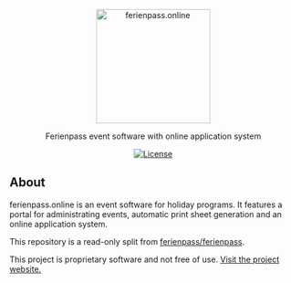 <div align="center">
  <p><a href="https://ferienpass.online/" target="_blank"><img src="https://ferienpass.online/images/ferienpass-logo.svg" width="200" alt="ferienpass.online"></a></p>
  <p>Ferienpass event software with online application system</p>
  <div>

  [![License](https://img.shields.io/badge/license-proprietary-important)](LICENSE)

  </div>
</div>

## About

ferienpass.online is an event software for holiday programs. It features a portal for administrating events,
automatic print sheet generation and an online application system.

This repository is a read-only split from [ferienpass/ferienpass](github.com/ferienpass/ferienpass).

This project is proprietary software and not free of use. [Visit the project website.][website]

[website]: https://ferienpass.online
